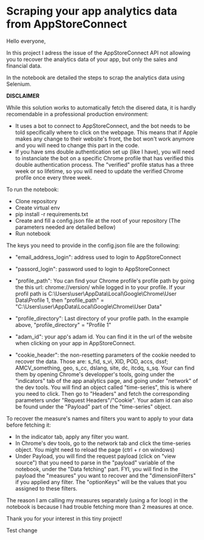 # Scraping your app analytics data from AppStoreConnect

Hello everyone,

In this project I adress the issue of the AppStoreConnect API not allowing you to recover the analytics data of your app, but only the sales and financial data.

In the notebook are detailed the steps to scrap the analytics data using Selenium.

**DISCLAIMER**

While this solution works to automatically fetch the disered data, it is hardly recomendable in a professional production environment:
- It uses a bot to connect to AppStoreConnect, and the bot needs to be told specifically where to click on the webpage. This means that if Apple makes any change to their website's front, the bot won't work anymore and you will need to change this part in the code.
- If you have sms double authentication set up (like I have), you will need to instanciate the bot on a specific Chrome profile that has verified this double authentication process. The "verified" profile status has a three week or so lifetime, so you will need to update the verified Chrome profile once every three week.

To run the notebook:
- Clone repository
- Create virtual env
- pip install -r requirements.txt
- Create and fill a config.json file at the root of your repository (The parameters needed are detailed bellow)
- Run notebook

The keys you need to provide in the config.json file are the following:

- "email_address_login": address used to login to AppStoreConnect

- "passord_login": password used to login to AppStoreConnect

- "profile_path": You can find your Chrome profile's profile path by going the this url: chrome://version/ while logged in to your profile. If your profil path is C:\Users\user\AppData\Local\Google\Chrome\User Data\Profile 1, then "profile_path" = "C:\Users\user\AppData\Local\Google\Chrome\User Data"

- "profile_directory": Last directory of your profile path. In the example above, "profile_directory" = "Profile 1"

- "adam_id": your app's adam id. You can find it in the url of the website when clicking on your app in AppStoreConnect.

- "cookie_header": the non-resetting parameters of the cookie needed to recover the data. Those are: s_fid, s_vi, XID, POD, accs, dssf; AMCV_something, geo, s_cc, dslang, site, dc, itcdq, s_sq. Your can find them by opening Chrome's developper's tools, going under the "indicators" tab of the app analytics page, and going under "network" of the dev tools. You will find an object called "time-series", this is where you need to click. Then go to "Headers" and fetch the corresponding parameters under "Request Headers"/"Cookie". Your adam id can also be found under the "Payload" part of the "time-series" object.

To recover the measure's names and filters you want to apply to your data before fetching it:

- In the indicator tab, apply any filter you want.
- In Chrome's dev tools, go to the network tab and click the time-series object. You might need to reload the page (ctrl + r on windows)
- Under Payload, you will find the request payload (click on "view source") that you need to parse in the "payload" variable of the notebook, under the "Data fetching" part. 
FYI, you will find in the payload the "measures" you want to recover and the "dimensionFilters" if you applied any filter. The "optionKeys" will be the values that you assigned to these filters.

The reason I am calling my measures separately (using a for loop) in the notebook is because I had trouble fetching more than 2 measures at once.

Thank you for your interest in this tiny project!

Test change